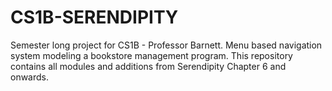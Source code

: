 # CS1B-SERENDIPITY
Semester long project for CS1B - Professor Barnett. Menu based navigation system modeling a bookstore management program.
This repository contains all modules and additions from Serendipity Chapter 6 and onwards.
